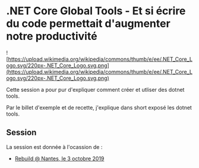 # .NET Core Global Tools - Et si écrire du code permettait d'augmenter notre productivité

![https://upload.wikimedia.org/wikipedia/commons/thumb/e/ee/.NET_Core_Logo.svg/220px-.NET_Core_Logo.svg.png](https://upload.wikimedia.org/wikipedia/commons/thumb/e/ee/.NET_Core_Logo.svg/220px-.NET_Core_Logo.svg.png)

Cette session a pour pur d'expliquer comment créer et utliser des dotnet tools. 

Par le billet d'exemple et de recette, j'explique dans short exposé les dotnet tools. 

## Session

La session est donnée à l'ocassion de : 

- [Rebuild @ Nantes, le 3 octobre 2019](http://www.communautes-microsoft.fr/rebuild/)